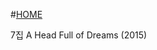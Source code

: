  #[HOME](https://github.com/GeekInTheClass/Coldplay/blob/master/README.md)

7집 A Head Full of Dreams (2015)
